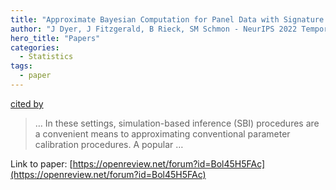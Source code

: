 ```yaml
---
title: "Approximate Bayesian Computation for Panel Data with Signature Maximum Mean Discrepancies"
author: "J Dyer, J Fitzgerald, B Rieck, SM Schmon - NeurIPS 2022 Temporal Graph … - openreview.net"
hero_title: "Papers"
categories:
  - Statistics
tags:
  - paper
---
```

[cited by](https://scholar.google.com/scholar?cites=5984859003596420825&as_sdt=5,44&sciodt=0,44&hl=en&num=20)

>… In these settings, simulation-based inference (SBI) procedures are a convenient means to approximating conventional parameter calibration procedures. A popular …

Link to paper: [https://openreview.net/forum?id=Bol45H5FAc](https://openreview.net/forum?id=Bol45H5FAc)
